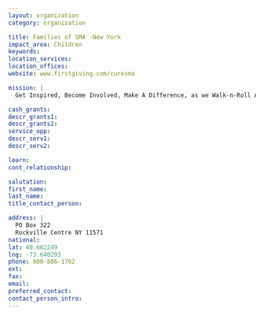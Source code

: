 ```yaml
---
layout: organization
category: organization

title: Families of SMA -New York
impact_area: Children
keywords: 
location_services: 
location_offices: 
website: www.firstgiving.com/curesma

mission: |
  Get Inspired, Become Involved, Make A Difference, as we Walk-n-Roll Across America to raise funds for research and increase awareness of SMA. Help FSMA achieve our goal of increasing awareness of SMA and raising much needed funds for research to find a cure by registering for your event here. Then, create an online Personal Fundraising Page and send the link out to family, friends, and colleagues. Online Personal Fundraising Pages are passionate, powerful, and persuasive, and you will raise more money with less effort! 

cash_grants: 
descr_grants1: 
descr_grants2: 
service_opp: 
descr_serv1: 
descr_serv2: 

learn: 
cont_relationship: 

salutation: 
first_name: 
last_name: 
title_contact_person: 

address: |
  PO Box 322  
  Rockville Centre NY 11571
national: 
lat: 40.662249
lng: -73.640293
phone: 800-886-1762
ext: 
fax: 
email: 
preferred_contact: 
contact_person_intro: 
---
```

